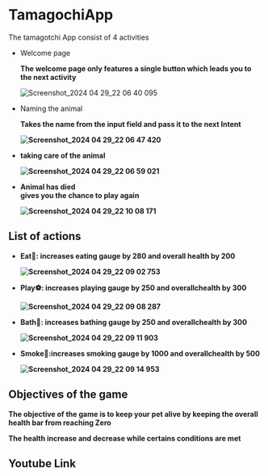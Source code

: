 # TamagochiApp
 
<p>
 The tamagotchi App consist of 4 activities
</p>
<ul>
 <li>Welcome page</li>
 <p><b>The welcome page only features a single button which leads you to the next activity</b></p>
 
 ![Screenshot_2024 04 29_22 06 40 095](https://github.com/JoelKtg/TamagochiApp/assets/161457166/b799f643-75a4-4477-b8fe-4523480ab0dd)

 <li>Naming the animal</li>

 <p><b>Takes the name from the input field and pass it to the next Intent<b/></p>

![Screenshot_2024 04 29_22 06 47 420](https://github.com/JoelKtg/TamagochiApp/assets/161457166/5e26f84d-00fe-4072-9ec2-0d416484d9ee)

 
 <li>taking care of the animal</li>

 
![Screenshot_2024 04 29_22 06 59 021](https://github.com/JoelKtg/TamagochiApp/assets/161457166/488879f0-1270-483c-8ee5-ce2c5e0619be)

 
 <li>Animal has died </li>
 <b>gives you the chance to play again </b>
 
 ![Screenshot_2024 04 29_22 10 08 171](https://github.com/JoelKtg/TamagochiApp/assets/161457166/d3c48549-e612-4071-bbb1-58a43276a0eb)

</ul>

<h2>List of actions</h2>

<ul>
<li><b>Eat🥩</b>: increases eating gauge by 280 and overall health by 200</li>
 
 ![Screenshot_2024 04 29_22 09 02 753](https://github.com/JoelKtg/TamagochiApp/assets/161457166/3d01eb38-f8fb-4d2a-b4de-874c91ccda28)

<li><b>Play⚽</b>: increases playing gauge by 250 and overallchealth by 300 </li>

![Screenshot_2024 04 29_22 09 08 287](https://github.com/JoelKtg/TamagochiApp/assets/161457166/1c1e0536-ca37-44ae-8389-26d937f18efb)
<li><b>Bath🛀</b>: increases bathing gauge by 250 and overallchealth by 300 </li>

![Screenshot_2024 04 29_22 09 11 903](https://github.com/JoelKtg/TamagochiApp/assets/161457166/37381826-a319-49df-8347-5064b9fb6b87)

<li><b>Smoke🚬</b>:increases smoking gauge by 1000 and overallchealth by 500 </li>

![Screenshot_2024 04 29_22 09 14 953](https://github.com/JoelKtg/TamagochiApp/assets/161457166/92523864-3ebf-4abe-ac11-3636e644c8ef)

</ul>

<h2>Objectives of the game</h2>
<p>The objective of the game is to keep your pet alive by keeping the overall health bar from reaching Zero</p>
<p>The health increase and decrease while certains conditions are met</p>


<h2>
 Youtube Link
</h2>
<p></p>



